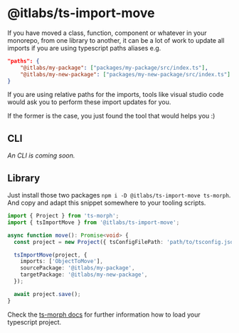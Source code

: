 # @itlabs/ts-import-move

If you have moved a class, function, component or whatever in your monorepo, from one library to another, it can be a lot of work to update all imports if you are using typescript paths aliases e.g.

```json
"paths": {
    "@itlabs/my-package": ["packages/my-package/src/index.ts"],
    "@itlabs/my-new-package": ["packages/my-new-package/src/index.ts"]
}
```

If you are using relative paths for the imports, tools like visual studio code would ask you to perform these import updates for you.

If the former is the case, you just found the tool that would helps you :)

## CLI

*An CLI is coming soon.*

## Library

Just install those two packages `npm i -D @itlabs/ts-import-move ts-morph`. And copy and adapt this snippet somewhere to your tooling scripts.

```ts
import { Project } from 'ts-morph';
import { tsImportMove } from '@itlabs/ts-import-move';

async function move(): Promise<void> {
  const project = new Project({ tsConfigFilePath: 'path/to/tsconfig.json' });

  tsImportMove(project, {
    imports: ['ObjectToMove'],
    sourcePackage: '@itlabs/my-package',
    targetPackage: '@itlabs/my-new-package',
  });

  await project.save();
}
```

Check the [ts-morph docs](https://ts-morph.com/setup/) for further information how to load your typescript project.